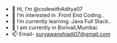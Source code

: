 - 👋 Hi, I’m @codewithAditya07
- 👀 I’m interested in .Front End Coding..
- 🌱 I’m currently learning .Java Full Stack..
- 💞️ I am currently in Borivali,Mumbai. 
- 📫 Email- suryawanshiadi07@gmail.com

<!---
codewithAditya07/codewithAditya07 is a ✨ special ✨ repository because its `README.md` (this file) appears on your GitHub profile.
You can click the Preview link to take a look at your changes.
--->

